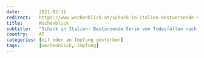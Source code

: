 ```yaml
---
date:       2021-02-11
redirect:   https://www.wochenblick.at/schock-in-italien-bestuerzende-serie-von-todesfaellen-nach-corona-impfung/
title:      Wochenblick
subtitle:   "Schock in Italien: Bestürzende Serie von Todesfällen nach Corona-Impfung"
country:    AT
categories: [mit oder an Impfung gestorben]
tags:       [wochenblick, impfung]
---
```


